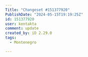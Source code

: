 ```yaml
---
Title: "Changeset #151377920"
PublishDate: "2024-05-15T19:19:25Z"
id: 151377920
user: kentakta
comment: update
created_by: iD 2.29.0
tags:
  - Montenegro

---
```

